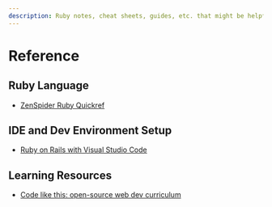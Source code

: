 ```yaml
---
description: Ruby notes, cheat sheets, guides, etc. that might be helpful.
---
```


# Reference

## Ruby Language

* [ZenSpider Ruby Quickref](http://www.zenspider.com/ruby/quickref.html#general-tips)

## IDE and Dev Environment Setup

* [Ruby on Rails with Visual Studio Code](https://medium.com/@PaulWritesCode/ruby-on-rails-with-visual-studio-code-bc5681a2c098)

## Learning Resources

* [Code like this: open-source web dev curriculum](http://codelikethis.com)